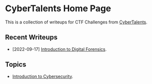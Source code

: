 # CyberTalents Home Page

This is a collection of writeups for CTF Challenges from [CyberTalents](https://cybertalents.com/).

## Recent Writeups

- [2022-09-17] [Introduction to Digital Forensics](./Introduction-to-Cybersecurity/lesson-16.md).

## Topics

- [Introduction to Cybersecurity](./Introduction-to-Cybersecurity/README.md).
